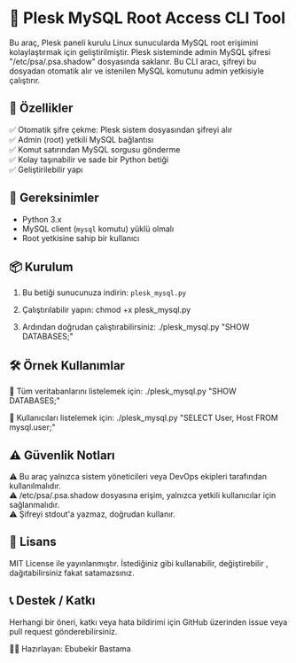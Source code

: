 
🔐 Plesk MySQL Root Access CLI Tool
===================================

Bu araç, Plesk paneli kurulu Linux sunucularda MySQL root erişimini kolaylaştırmak için geliştirilmiştir. 
Plesk sisteminde admin MySQL şifresi "/etc/psa/.psa.shadow" dosyasında saklanır. Bu CLI aracı, şifreyi bu dosyadan otomatik alır ve istenilen MySQL komutunu admin yetkisiyle çalıştırır.

🚀 Özellikler
------------
✅ Otomatik şifre çekme: Plesk sistem dosyasından şifreyi alır  
✅ Admin (root) yetkili MySQL bağlantısı  
✅ Komut satırından MySQL sorgusu gönderme  
✅ Kolay taşınabilir ve sade bir Python betiği  
✅ Geliştirilebilir yapı

🧩 Gereksinimler
----------------
- Python 3.x  
- MySQL client (`mysql` komutu) yüklü olmalı  
- Root yetkisine sahip bir kullanıcı

📦 Kurulum
----------
1. Bu betiği sunucunuza indirin:
   `plesk_mysql.py`

2. Çalıştırılabilir yapın:
   chmod +x plesk_mysql.py

3. Ardından doğrudan çalıştırabilirsiniz:
   ./plesk_mysql.py "SHOW DATABASES;"

🛠️ Örnek Kullanımlar
---------------------
🔹 Tüm veritabanlarını listelemek için:
./plesk_mysql.py "SHOW DATABASES;"

🔹 Kullanıcıları listelemek için:
./plesk_mysql.py "SELECT User, Host FROM mysql.user;"

⚠️ Güvenlik Notları
-------------------
⚠️ Bu araç yalnızca sistem yöneticileri veya DevOps ekipleri tarafından kullanılmalıdır.  
⚠️ /etc/psa/.psa.shadow dosyasına erişim, yalnızca yetkili kullanıcılar için sağlanmalıdır.  
⚠️ Şifreyi stdout'a yazmaz, doğrudan kullanır.

📣 Lisans
---------
MIT License ile yayınlanmıştır. İstediğiniz gibi kullanabilir, değiştirebilir , dağıtabilirsiniz fakat satamazsınız.

📞 Destek / Katkı
-----------------
Herhangi bir öneri, katkı veya hata bildirimi için GitHub üzerinden issue veya pull request gönderebilirsiniz.

👨‍💻 Hazırlayan: Ebubekir Bastama  


